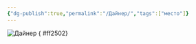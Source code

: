 ```yaml
---
{"dg-publish":true,"permalink":"/Дайнер/","tags":["место"]}
---
```



![Дайнер](https://foundry.owlbeardm.com/dresden/spoilers/photo_2023-11-23_18-51-31.jpg)
{ #ff2502}
